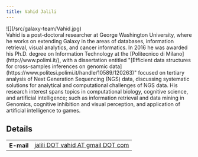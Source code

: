 ```yaml
---
title: Vahid Jalili
---
```

<div class='right'>![](/src/galaxy-team/Vahid.jpg)</div>
Vahid is a post-doctoral researcher at George Washington University, where he works on extending Galaxy in the areas of databases, information retrieval, visual analytics, and cancer informatics. In 2016 he was awarded his Ph.D. degree on Information Technology at the [Politecnico di Milano](http://www.polimi.it/), with a dissertation entitled "[Efficient data structures for cross-samples inferences on genomic data](https://www.politesi.polimi.it/handle/10589/120263)" focused on tertiary analysis of Next Generation Sequencing (NGS) data, discussing systematic solutions for analytical and computational challenges of NGS data. His research interest spans topics in computational biology, cognitive science, and artificial intelligence; such as information retrieval and data mining in Genomics, cognitive inhibition and visual perception, and application of artificial intelligence to games.


## Details

<table>
  <tr>
    <th> E-mail </th>
    <td> <a href="mailto:jalili DOT vahid AT gmail DOT com">jalili DOT vahid AT gmail DOT com</a> </td>
  </tr>
</table>
